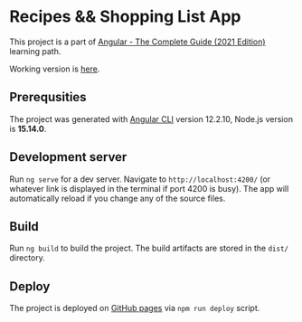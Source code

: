 # Recipes && Shopping List App

This project is a part of [Angular - The Complete Guide (2021 Edition)](https://www.udemy.com/course/the-complete-guide-to-angular-2/) learning path.

Working version is [here](https://nata25.github.io/shopping-list-app/).

## Prerequsities

The project was generated with [Angular CLI](https://github.com/angular/angular-cli) version 12.2.10, Node.js version is **15.14.0**.

## Development server

Run `ng serve` for a dev server. Navigate to `http://localhost:4200/` (or whatever link is displayed in the terminal if port 4200 is busy). The app will automatically reload if you change any of the source files.

## Build

Run `ng build` to build the project. The build artifacts are stored in the `dist/` directory.

## Deploy

The project is deployed on [GitHub pages](https://nata25.github.io/shopping-list-app/) via `npm run deploy` script.
